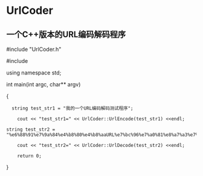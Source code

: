 # UrlCoder
一个C++版本的URL编码解码程序
-----------------------------------
#include "UrlCoder.h"

#include <iostream>

using namespace std;

int main(int argc, char** argv)

{

      string test_str1 = "我的一个URL编码解码测试程序";
	
       	cout << "test_str1=" << UrlCoder::UrlEncode(test_str1) <<endl;
 
	string test_str2 = 
	"%e6%88%91%e7%9a%84%e4%b8%80%e4%b8%aaURL%e7%bc%96%e7%a0%81%e8%a7%a3%e7%a0%81%e6%b5%8b%e8%af%95%e7%a8%8b%e5%ba%8f";
	
       	cout << "test_str2=" << UrlCoder::UrlDecode(test_str2) <<endl;

    	return 0;
	
}

